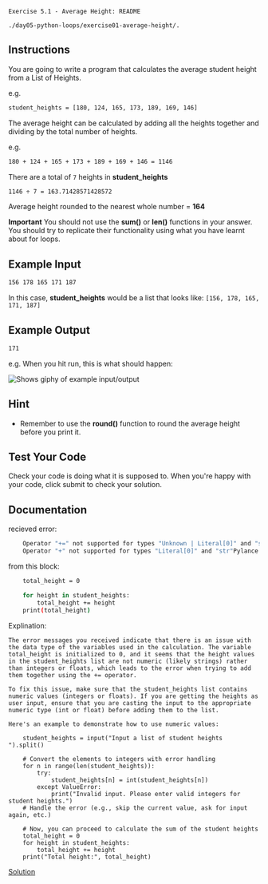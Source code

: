 `Exercise 5.1 - Average Height: README`

`./day05-python-loops/exercise01-average-height/.`

## Instructions

You are going to write a program that calculates the average student height from a List of Heights.

e.g. 

``` bash
student_heights = [180, 124, 165, 173, 189, 169, 146]
```

The average height can be calculated by adding all the heights together and dividing by the total number of heights.

e.g.

``` bash
180 + 124 + 165 + 173 + 189 + 169 + 146 = 1146
```

There are a total of `7` heights in **student_heights**

``` bash
1146 ÷ 7 = 163.71428571428572
```

Average height rounded to the nearest whole number = **164**

**Important** You should not use the **sum()** or **len()** functions in your answer. You should try to replicate their functionality using what you have learnt about for loops.


## Example Input

``` bash
156 178 165 171 187
```

In this case, **student_heights** would be a list that looks like: `[156, 178, 165, 171, 187]`

## Example Output

``` bash
171
```
e.g. When you hit run, this is what should happen:

<picture>
<img alt="Shows giphy of example input/output" src="https://cdn.fs.teachablecdn.com/Nzb8hUVsQJ6STAGnvDCP">
</picture>

## Hint

- Remember to use the **round()** function to round the average height before you print it.

## Test Your Code

Check your code is doing what it is supposed to. When you're happy with your code, click submit to check your solution.

## Documentation

recieved error:
```bash
    Operator "+=" not supported for types "Unknown | Literal[0]" and "str"
    Operator "+" not supported for types "Literal[0]" and "str"Pylance
```

from this block:
```bash
    total_height = 0

    for height in student_heights:
        total_height += height
    print(total_height)
```

Explination:

    The error messages you received indicate that there is an issue with the data type of the variables used in the calculation. The variable total_height is initialized to 0, and it seems that the height values in the student_heights list are not numeric (likely strings) rather than integers or floats, which leads to the error when trying to add them together using the += operator.

    To fix this issue, make sure that the student_heights list contains numeric values (integers or floats). If you are getting the heights as user input, ensure that you are casting the input to the appropriate numeric type (int or float) before adding them to the list.

`Here's an example to demonstrate how to use numeric values:`

```
    student_heights = input("Input a list of student heights ").split()

    # Convert the elements to integers with error handling
    for n in range(len(student_heights)):
        try:
            student_heights[n] = int(student_heights[n])
        except ValueError:
            print("Invalid input. Please enter valid integers for student heights.")
    # Handle the error (e.g., skip the current value, ask for input again, etc.)

    # Now, you can proceed to calculate the sum of the student heights
    total_height = 0
    for height in student_heights:
        total_height += height
    print("Total height:", total_height)
```

[Solution](https://repl.it/@appbrewery/day-5-1-solution)